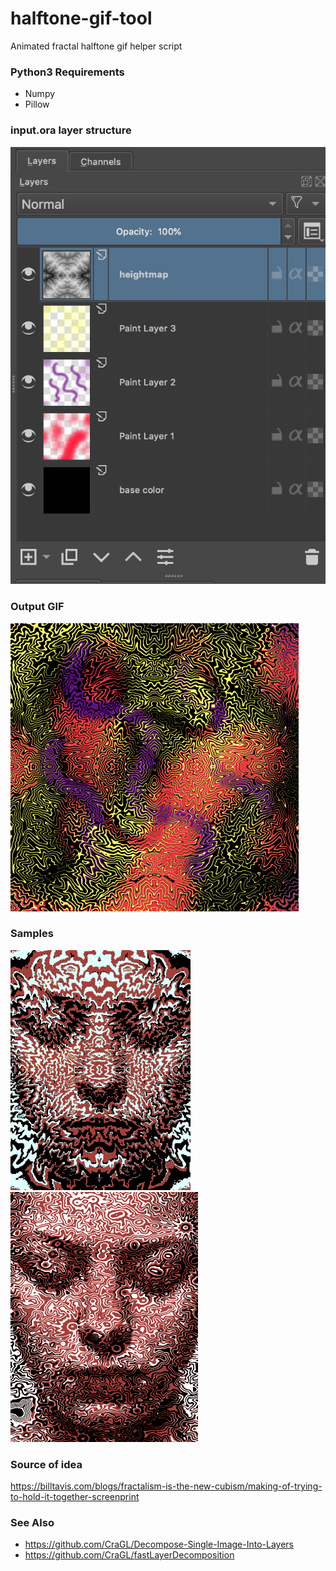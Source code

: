 # halftone-gif-tool
Animated fractal halftone gif helper script

### Python3 Requirements
* Numpy
* Pillow

### input.ora layer structure
![example1](ora_layers.png)

### Output GIF
![demo](demo.gif)

### Samples
![example1](example1.gif)  
![example1](example2.gif)

### Source of idea
https://billtavis.com/blogs/fractalism-is-the-new-cubism/making-of-trying-to-hold-it-together-screenprint

### See Also
* https://github.com/CraGL/Decompose-Single-Image-Into-Layers
* https://github.com/CraGL/fastLayerDecomposition